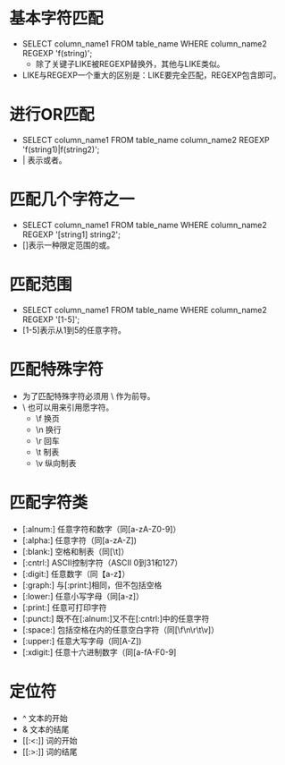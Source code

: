 # 基本字符匹配
  * SELECT column_name1 FROM table_name WHERE column_name2 REGEXP 'f(string)';
    * 除了关键子LIKE被REGEXP替换外，其他与LIKE类似。
  * LIKE与REGEXP一个重大的区别是：LIKE要完全匹配，REGEXP包含即可。
# 进行OR匹配
  * SELECT column_name1 FROM table_name column_name2 REGEXP 'f(string1)|f(string2)';
  * | 表示或者。
# 匹配几个字符之一
  * SELECT column_name1 FROM table_name WHERE column_name2 REGEXP '[string1] string2';
  * []表示一种限定范围的或。
# 匹配范围
  * SELECT column_name1 FROM table_name WHERE column_name2 REGEXP '[1-5]';
  * [1-5]表示从1到5的任意字符。
# 匹配特殊字符
  * 为了匹配特殊字符必须用 \\ 作为前导。
  * \\ 也可以用来引用愿字符。
    * \\f 换页 
    * \\n 换行
    * \\r 回车
    * \\t 制表
    * \\v 纵向制表
# 匹配字符类
  * [:alnum:] 任意字符和数字（同[a-zA-Z0-9]）
  * [:alpha:] 任意字符（同[a-zA-Z])
  * [:blank:] 空格和制表（同[\\t]）
  * [:cntrl:] ASCII控制字符（ASCII 0到31和127）
  * [:digit:] 任意数字（同【a-z】）
  * [:graph:] 与[:print:]相同，但不包括空格
  * [:lower:] 任意小写字母（同[a-z]）
  * [:print:] 任意可打印字符
  * [:punct:] 既不在[:alnum:]又不在[:cntrl:]中的任意字符
  * [:space:] 包括空格在内的任意空白字符（同[\\f\\n\\r\\t\\v]）
  * [:upper:] 任意大写字母（同[A-Z])
  * [:xdigit:] 任意十六进制数字（同[a-fA-F0-9]
# 定位符
  * ^ 文本的开始
  * & 文本的结尾
  * [[:<:]] 词的开始
  * [[:>:]] 词的结尾
